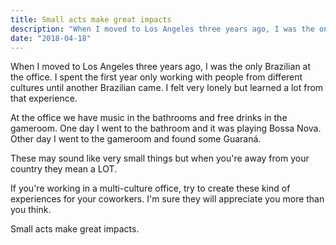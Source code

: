 ```yaml
---
title: Small acts make great impacts
description: "When I moved to Los Angeles three years ago, I was the only Brazilian at the office. I spent the first year only working with people from different cultures until another Brazilian came. I felt very lonely but learned a lot from that experience."
date: "2018-04-18"
---
```


When I moved to Los Angeles three years ago, I was the only Brazilian at the office. I spent the first year only working with people from different cultures until another Brazilian came. I felt very lonely but learned a lot from that experience.

At the office we have music in the bathrooms and free drinks in the gameroom. One day I went to the bathroom and it was playing Bossa Nova. Other day I went to the gameroom and found some Guaraná.

These may sound like very small things but when you're away from your country they mean a LOT.

If you're working in a multi-culture office, try to create these kind of experiences for your coworkers. I'm sure they will appreciate you more than you think.

Small acts make great impacts.
